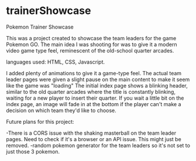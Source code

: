 # trainerShowcase
Pokemon Trainer Showcase

This was a project created to showcase the team leaders for the game Pokemon GO.
The main idea I was shooting for was to give it a modern video game type feel, reminescent of the old-school quarter arcades.


languages used: HTML, CSS, Javascript.

I added plenty of animations to give it a game-type feel. The actual team leader pages were given a slight pause on the main content to make it seem like the game was "loading"
The initial index page shows a blinking header, similar to the old quarter arcades where the title is constantly blinking, waiting for a new player to insert their quarter. If you wait a little bit on the index page, an image will fade in at the bottom if the player can't make a decision on which team they'd like to choose.



Future plans for this project:

-There is a CORS issue with the shaking masterball on the team leader pages. Need to check if it's a browser or an API issue. This might just be removed.
-random pokemon generator for the team leaders so it's not set to just those 3 pokemon.
